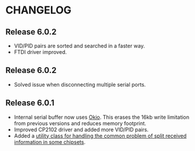 CHANGELOG
=========

Release 6.0.2
--------------------------------------
- VID/PID pairs are sorted and searched in a faster way.
- FTDI driver improved.

Release 6.0.2
--------------------------------------
- Solved issue when disconnecting multiple serial ports.

Release 6.0.1
--------------------------------------
- Internal serial buffer now uses [Okio](https://github.com/square/okio). This erases the 16kb write
limitation from previous versions and reduces memory footprint.
- Improved CP2102 driver and added more VID/PID pairs.
- Added a [utility class for handling the common problem of split received information in some chipsets](https://github.com/felHR85/UsbSerial/blob/master/usbserial/src/main/java/com/felhr/utils/ProtocolBuffer.java).

